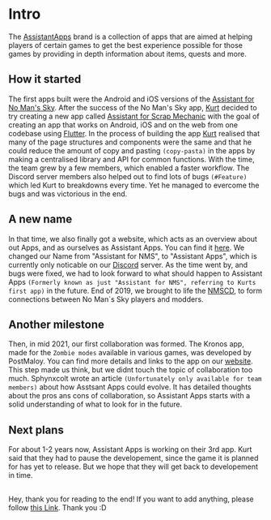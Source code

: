 # Intro

The [AssistantApps][assistantApps] brand is a collection of apps that are aimed at helping players of certain games to get the best experience possible for those games by providing in depth information about items, quests and more. 

## How it started

The first apps built were the Android and iOS versions of the [Assistant for No Man's Sky][assistantNMS]. After the success of the No Man's Sky app, [Kurt][kurt] decided to try creating a new app called [Assistant for Scrap Mechanic][assistantSMS] with the goal of creating an app that works on Android, iOS and on the web from one codebase using [Flutter][flutter]. In the process of building the app [Kurt][kurt] realised that many of the page structures and components were the same and that he could reduce the amount of copy and pasting `(copy-pasta)` in the apps by making a centralised library and API for common functions.
With the time, the team grew by a few members, which enabled a faster workflow.
The Discord server members also helped out to find lots of bugs `(#Feature)` which led Kurt to breakdowns every time. 
Yet he managed to evercome the bugs and was victorious in the end.

## A new name
In that time, we also finally got a website, which acts as an overview about out Apps, and as ourselves as Assistant Apps. You can find it [here][assistantApps].
We changed our Name from "Assistant for NMS", to "Assistant Apps", which is currently only noticable on our [Discord][discord] server.
As the time went by, and bugs were fixed, we had to look forward to what should happen to Assistant Apps `(Formerly known as just "Assistant for NMS", referring to Kurts first app)` in the future. 
End of 2019, we brought to life the [NMSCD][nmscd], to form connections between No Man´s Sky players and modders.

## Another milestone
Then, in mid 2021, our first collaboration was formed.
The Kronos app, made for the `Zombie modes` available in various games, was developed by PostMaloy. You can find more details and links to the app on our [website][assistantApps].
This step made us think, but we didnt touch the topic of collaboration too much.
Sphynxcolt wrote an article `(Unfortunately only available for team members)` about how Asstsant Apps could evolve.
It has detailed thoughts about the pros ans cons of collaboration, so Assistant Apps starts with a solid understanding of what to look for in the future.

## Next plans
For about 1-2 years now, Assistant Apps is working on their 3rd app.
Kurt said that they had to pause the developement, since the game it is planned for has yet to release.
But we hope that they will get back to developement in time.



##
 Hey, thank you for reading to the end! If you want to add anything, please follow [this Link][helptheDocumentation]. Thank you :D
<!-- Links used in the page -->
[assistantNMS]: https://nmsassistant.com?ref=assistantAppsDocs
[assistantSMS]: https://scrapassistant.com?ref=assistantAppsDocs
[flutter]: https://flutter.io
[kurt]: https://kurtlourens.com?ref=assistantAppsDocs
[kurtImg]: https://kurtlourens.com/assets/images/KurtAvatar.svg
[nmscd]: https://github.com/NMSCD/About
[assistantApps]: https://assistantapps.com?ref=assistantAppsDocs
[discord]:https://discord.com/invite/q3aFBQM?ref=assistantAppsDocs
[helptheDocumentation]: https://github.com/AssistantApps/Documentation
